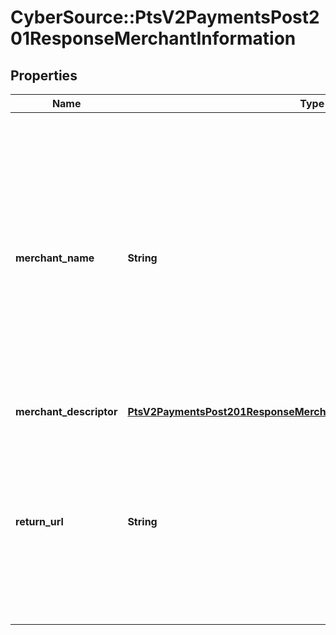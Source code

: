 # CyberSource::PtsV2PaymentsPost201ResponseMerchantInformation

## Properties
Name | Type | Description | Notes
------------ | ------------- | ------------- | -------------
**merchant_name** | **String** | Use this field only if you are requesting payment with Payer Authentication serice together.  Your company&#39;s name as you want it to appear to the customer in the issuing bank&#39;s authentication form. This value overrides the value specified by your merchant bank.  | [optional] 
**merchant_descriptor** | [**PtsV2PaymentsPost201ResponseMerchantInformationMerchantDescriptor**](PtsV2PaymentsPost201ResponseMerchantInformationMerchantDescriptor.md) |  | [optional] 
**return_url** | **String** | URL for displaying payment results to the consumer (notifications) after the transaction is processed. Usually this URL belongs to merchant and its behavior is defined by merchant  | [optional] 


